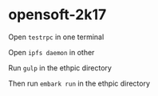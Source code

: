 # opensoft-2k17
Open `testrpc` in one terminal

Open `ipfs daemon` in other

Run `gulp` in the ethpic directory

Then run `embark run` in the ethpic directory


